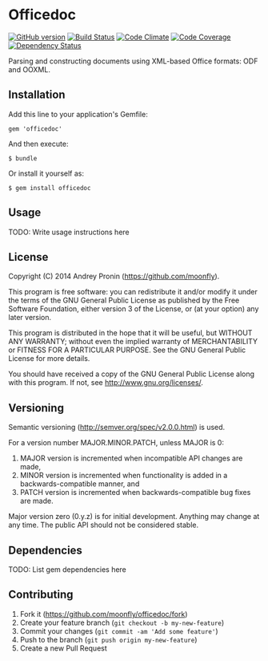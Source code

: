 # Officedoc

[![GitHub version](https://badge.fury.io/gh/moonfly%2Fofficedoc.svg)](http://badge.fury.io/gh/moonfly%2Fofficedoc)
[![Build Status](https://travis-ci.org/moonfly/officedoc.svg?branch=master)](https://travis-ci.org/moonfly/officedoc)
[![Code Climate](https://codeclimate.com/github/moonfly/officedoc.png)](https://codeclimate.com/github/moonfly/officedoc)
[![Code Coverage](https://codeclimate.com/github/moonfly/officedoc/coverage.png)](https://codeclimate.com/github/moonfly/officedoc)
[![Dependency Status](https://gemnasium.com/moonfly/officedoc.svg)](https://gemnasium.com/moonfly/officedoc)

Parsing and constructing documents using XML-based Office formats: ODF and OOXML.

## Installation

Add this line to your application's Gemfile:

    gem 'officedoc'

And then execute:

    $ bundle

Or install it yourself as:

    $ gem install officedoc

## Usage

TODO: Write usage instructions here

## License

Copyright (C) 2014 Andrey Pronin (https://github.com/moonfly).

This program is free software: you can redistribute it and/or modify
it under the terms of the GNU General Public License as published by
the Free Software Foundation, either version 3 of the License, or
(at your option) any later version.

This program is distributed in the hope that it will be useful,
but WITHOUT ANY WARRANTY; without even the implied warranty of
MERCHANTABILITY or FITNESS FOR A PARTICULAR PURPOSE.  See the
GNU General Public License for more details.

You should have received a copy of the GNU General Public License
along with this program.  If not, see <http://www.gnu.org/licenses/>.

## Versioning

Semantic versioning (http://semver.org/spec/v2.0.0.html) is used. 

For a version number MAJOR.MINOR.PATCH, unless MAJOR is 0:

1. MAJOR version is incremented when incompatible API changes are made,
2. MINOR version is incremented when functionality is added in a backwards-compatible manner, and
3. PATCH version is incremented when backwards-compatible bug fixes are made.

Major version zero (0.y.z) is for initial development. Anything may change at any time. 
The public API should not be considered stable.

## Dependencies

TODO: List gem dependencies here

## Contributing

1. Fork it (https://github.com/moonfly/officedoc/fork)
2. Create your feature branch (`git checkout -b my-new-feature`)
3. Commit your changes (`git commit -am 'Add some feature'`)
4. Push to the branch (`git push origin my-new-feature`)
5. Create a new Pull Request
